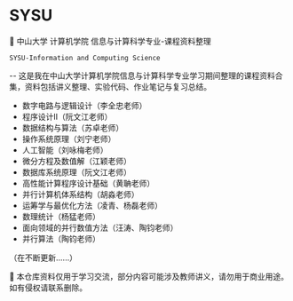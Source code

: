 # SYSU
📘 中山大学 计算机学院 信息与计算科学专业-课程资料整理

    SYSU-Information and Computing Science
--
这是我在中山大学计算机学院信息与计算科学专业学习期间整理的课程资料合集，资料包括讲义整理、实验代码、作业笔记与复习总结。

- 数字电路与逻辑设计（李全忠老师）
- 程序设计II（阮文江老师）
- 数据结构与算法（苏卓老师）
- 操作系统原理（刘宁老师）
- 人工智能（刘咏梅老师）
- 微分方程及数值解（江颖老师）
- 数据库系统原理（阮文江老师）
- 高性能计算程序设计基础（黄聃老师）
- 并行计算机体系结构（胡淼老师）
- 运筹学与最优化方法（凌青、杨磊老师）
- 数理统计（杨猛老师）
- 面向领域的并行数值方法（汪涛、陶钧老师）
- 并行算法（陶钧老师）

（在不断更新......）

📌 本仓库资料仅用于学习交流，部分内容可能涉及教师讲义，请勿用于商业用途。如有侵权请联系删除。

